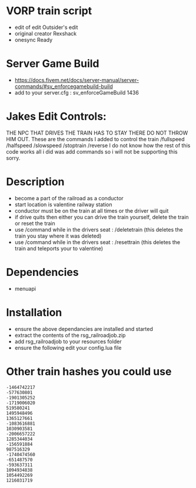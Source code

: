 # VORP train script
- edit of edit Outsider's edit
- original creator Rexshack
- onesync Ready
# Server Game Build
- https://docs.fivem.net/docs/server-manual/server-commands/#sv_enforcegamebuild-build
- add to your server.cfg : sv_enforceGameBuild 1436

# Jakes Edit Controls:
THE NPC THAT DRIVES THE TRAIN HAS TO STAY THERE DO NOT THROW HIM OUT.
These are the commands I added to control the train
/fullspeed
/halfspeed
/slowspeed
/stoptrain
/reverse
I do not know how the rest of this code works all i did was add commands so i will not be supporting this sorry.



# Description
- become a part of the railroad as a conductor
- start location is valentine railway station
- conductor must be on the train at all times or the driver will quit
- if drive quits then either you can drive the train yourself, delete the train or reset the train
- use /command while in the drivers seat : /deletetrain (this deletes the train you stay where it was deleted)
- use /command while in the drivers seat : /resettrain (this deletes the train and teleports your to valentine)

# Dependencies
- menuapi

# Installation
- ensure the above dependancies are installed and started
- extract the contents of the rsg_railroadjob.zip
- add rsg_railroadjob to your resources folder
- ensure the following edit your config.lua file

# Other train hashes you could use
```
-1464742217
-577630801
-1901305252
-1719006020
519580241
1495948496
1365127661
-1083616881
1030903581
-2006657222
1285344034
-156591884
987516329
-1740474560
-651487570
-593637311
1094934838
1054492269
1216031719
```
